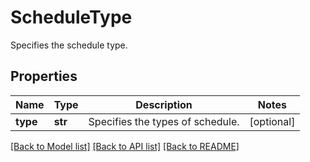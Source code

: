 # ScheduleType

Specifies the schedule type.

## Properties
Name | Type | Description | Notes
------------ | ------------- | ------------- | -------------
**type** | **str** | Specifies the types of schedule. | [optional] 

[[Back to Model list]](../README.md#documentation-for-models) [[Back to API list]](../README.md#documentation-for-api-endpoints) [[Back to README]](../README.md)


